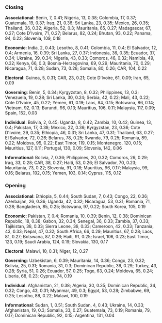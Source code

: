 ### Closing

**Associational**: Benin, 7, 0.41; Nigeria, 13, 0.38; Colombia, 17, 0.37; Guatemala, 19, 0.37; Iraq, 21, 0.36; Sri Lanka, 23, 0.35; Mexico, 26, 0.35; Thailand, 36, 0.32; Algeria, 52, 0.3; Mauritania, 65, 0.27; Madagascar, 67, 0.27; Cote D'Ivoire, 71, 0.27; Belarus, 82, 0.24; Bhutan, 93, 0.22; Panama, 94, 0.22; Slovenia, 109, 0.18

**Economic**: India, 2, 0.43; Lesotho, 8, 0.41; Colombia, 11, 0.4; El Salvador, 12, 0.4; Armenia, 16, 0.39; Sri Lanka, 27, 0.37; Indonesia, 36, 0.35; Ecuador, 37, 0.34; Ukraine, 39, 0.34; Nigeria, 43, 0.33; Comoros, 46, 0.32; Namibia, 49, 0.32; Kenya, 66, 0.3; Bosnia-Herzegovina, 69, 0.29; Mauritania, 70, 0.29; Nicaragua, 71, 0.28; Sudan, 73, 0.28; Somalia, 80, 0.26; CAR, 104, 0.22

**Electoral**: Guinea, 5, 0.31; CAR, 23, 0.21; Cote D'Ivoire, 61, 0.09; Iran, 65, 0.09

**Governing**: Benin, 5, 0.34; Kyrgyzstan, 8, 0.32; Philippines, 13, 0.3; Venezuela, 19, 0.28; Sri Lanka, 30, 0.24; Serbia, 42, 0.22; Mali, 43, 0.22; Cote D'Ivoire, 45, 0.22; Yemen, 61, 0.19; Laos, 84, 0.15; Botswana, 86, 0.14; Vietnam, 92, 0.13; Burundi, 96, 0.13; Mauritius, 106, 0.11; Malaysia, 117, 0.09; Spain, 152, 0.03

**Individual**: Bolivia, 2, 0.45; Uganda, 8, 0.42; Zambia, 10, 0.42; Guinea, 13, 0.4; Pakistan, 17, 0.38; Mexico, 22, 0.36; Kyrgyzstan, 23, 0.36; Cote D'Ivoire, 29, 0.35; Ethiopia, 46, 0.31; Sri Lanka, 47, 0.31; Thailand, 63, 0.27; El Salvador, 72, 0.26; Belarus, 78, 0.25; Rwanda, 79, 0.25; Romania, 89, 0.22; Moldova, 95, 0.22; East Timor, 119, 0.15; Montenegro, 120, 0.15; Mauritius, 127, 0.11; Portugal, 130, 0.09; Slovenia, 142, 0.06

**Informational**: Bolivia, 7, 0.36; Philippines, 20, 0.32; Comoros, 26, 0.29; Iraq, 33, 0.28; CAR, 38, 0.27; Haiti, 53, 0.26; El Salvador, 70, 0.23; Mauritania, 73, 0.22; Slovenia, 91, 0.18; Mauritius, 96, 0.17; Malaysia, 99, 0.16; Belarus, 102, 0.15; Yemen, 103, 0.14; Cyprus, 115, 0.12

### Opening

**Associational**: Ethiopia, 5, 0.44; South Sudan, 7, 0.43; Congo, 22, 0.36; Azerbaijan, 26, 0.36; Uganda, 42, 0.32; Nicaragua, 53, 0.31; Romania, 71, 0.28; Bangladesh, 85, 0.25; Botswana, 97, 0.22; South Korea, 105, 0.19

**Economic**: Pakistan, 7, 0.4; Romania, 10, 0.39; Benin, 12, 0.38; Dominican Republic, 18, 0.38; Gabon, 32, 0.34; Senegal, 36, 0.33; Zambia, 37, 0.33; Tajikistan, 38, 0.33; Sierra Leone, 39, 0.33; Cameroon, 42, 0.33; Tanzania, 43, 0.33; Nepal, 47, 0.32; South Africa, 66, 0.29; Mauritius, 67, 0.28; Laos, 81, 0.27; Botswana, 87, 0.26; Haiti, 91, 0.25; Israel, 106, 0.23; East Timor, 123, 0.19; Saudi Arabia, 124, 0.19; Slovakia, 130, 0.17

**Electoral**: Malawi, 10, 0.31; Niger, 12, 0.27

**Governing**: Uzbekistan, 6, 0.39; Mauritania, 14, 0.36; Congo, 23, 0.32; Bolivia, 25, 0.31; Romania, 31, 0.3; Dominican Republic, 36, 0.29; Turkey, 43, 0.28; Syria, 51, 0.26; Ecuador, 57, 0.25; Togo, 63, 0.24; Moldova, 65, 0.24; Liberia, 68, 0.23; Cyprus, 74, 0.19

**Individual**: Afghanistan, 21, 0.38; Algeria, 30, 0.35; Dominican Republic, 34, 0.32; Congo, 43, 0.31; Myanmar, 49, 0.3; Egypt, 53, 0.28; Zimbabwe, 69, 0.25; Lesotho, 88, 0.22; Malawi, 100, 0.19

**Informational**: Sudan, 1, 0.51; South Sudan, 4, 0.43; Ukraine, 14, 0.33; Afghanistan, 19, 0.3; Somalia, 33, 0.27; Guatemala, 73, 0.19; Romania, 79, 0.17; Dominican Republic, 92, 0.15; Argentina, 131, 0.04


